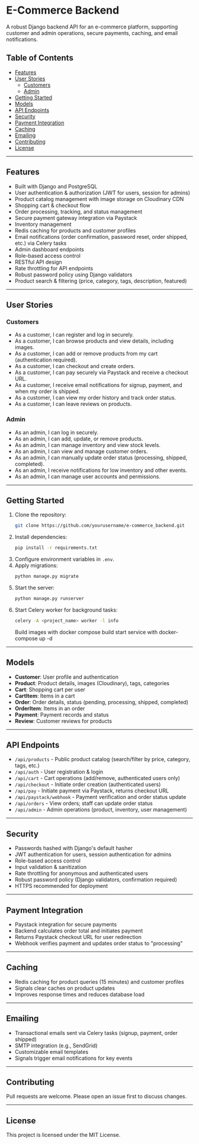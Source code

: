 # E-Commerce Backend

A robust Django backend API for an e-commerce platform, supporting customer and admin operations, secure payments, caching, and email notifications.

## Table of Contents

- [Features](#features)
- [User Stories](#user-stories)
  - [Customers](#customers)
  - [Admin](#admin)
- [Getting Started](#getting-started)
- [Models](#models)
- [API Endpoints](#api-endpoints)
- [Security](#security)
- [Payment Integration](#payment-integration)
- [Caching](#caching)
- [Emailing](#emailing)
- [Contributing](#contributing)
- [License](#license)

---

## Features

- Built with Django and PostgreSQL
- User authentication & authorization (JWT for users, session for admins)
- Product catalog management with image storage on Cloudinary CDN
- Shopping cart & checkout flow
- Order processing, tracking, and status management
- Secure payment gateway integration via Paystack
- Inventory management
- Redis caching for products and customer profiles
- Email notifications (order confirmation, password reset, order shipped, etc.) via Celery tasks
- Admin dashboard endpoints
- Role-based access control
- RESTful API design
- Rate throttling for API endpoints
- Robust password policy using Django validators
- Product search & filtering (price, category, tags, description, featured)

---

## User Stories

### Customers

- As a customer, I can register and log in securely.
- As a customer, I can browse products and view details, including images.
- As a customer, I can add or remove products from my cart (authentication required).
- As a customer, I can checkout and create orders.
- As a customer, I can pay securely via Paystack and receive a checkout URL.
- As a customer, I receive email notifications for signup, payment, and when my order is shipped.
- As a customer, I can view my order history and track order status.
- As a customer, I can leave reviews on products.

### Admin

- As an admin, I can log in securely.
- As an admin, I can add, update, or remove products.
- As an admin, I can manage inventory and view stock levels.
- As an admin, I can view and manage customer orders.
- As an admin, I can manually update order status (processing, shipped, completed).
- As an admin, I receive notifications for low inventory and other events.
- As an admin, I can manage user accounts and permissions.

---

## Getting Started

1. Clone the repository:
   ```bash
   git clone https://github.com/yourusername/e-commerce_backend.git
   ```
2. Install dependencies:
   ```bash
   pip install -r requirements.txt
   ```
3. Configure environment variables in `.env`.
4. Apply migrations:
   ```bash
   python manage.py migrate
   ```
5. Start the server:
   ```bash
   python manage.py runserver
   ```
6. Start Celery worker for background tasks:
   ```bash
   celery -A <project_name> worker -l info
   ```
   Build images with
   docker compose build
   start service with
   docker-compose up -d

---

## Models

- **Customer**: User profile and authentication
- **Product**: Product details, images (Cloudinary), tags, categories
- **Cart**: Shopping cart per user
- **CartItem**: Items in a cart
- **Order**: Order details, status (pending, processing, shipped, completed)
- **OrderItem**: Items in an order
- **Payment**: Payment records and status
- **Review**: Customer reviews for products

---

## API Endpoints

- `/api/products` - Public product catalog (search/filter by price, category, tags, etc.)
- `/api/auth` - User registration & login
- `/api/cart` - Cart operations (add/remove, authenticated users only)
- `/api/checkout` - Initiate order creation (authenticated users)
- `/api/pay` - Initiate payment via Paystack, returns checkout URL
- `/api/paystack/webhook` - Payment verification and order status update
- `/api/orders` - View orders; staff can update order status
- `/api/admin` - Admin operations (product, inventory, user management)

---

## Security

- Passwords hashed with Django's default hasher
- JWT authentication for users, session authentication for admins
- Role-based access control
- Input validation & sanitization
- Rate throttling for anonymous and authenticated users
- Robust password policy (Django validators, confirmation required)
- HTTPS recommended for deployment

---

## Payment Integration

- Paystack integration for secure payments
- Backend calculates order total and initiates payment
- Returns Paystack checkout URL for user redirection
- Webhook verifies payment and updates order status to "processing"

---

## Caching

- Redis caching for product queries (15 minutes) and customer profiles
- Signals clear caches on product updates
- Improves response times and reduces database load

---

## Emailing

- Transactional emails sent via Celery tasks (signup, payment, order shipped)
- SMTP integration (e.g., SendGrid)
- Customizable email templates
- Signals trigger email notifications for key events

---

## Contributing

Pull requests are welcome. Please open an issue first to discuss changes.

---

## License

This project is licensed under the MIT License.
